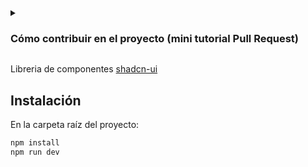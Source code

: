 

<details>
  <summary><h3>Cómo contribuir en el proyecto (mini tutorial Pull Request)</h3></summary>
  
  ### Requisitos
  Tener instalado [Git](https://git-scm.com/), [GitHub Desktop](https://desktop.github.com/download/) y [VSCode](https://code.visualstudio.com/) (xd)
  <br><br><hr>
  *Clonar repositorio en GitHub Desktop*
  <br><br>
  ![image](https://github.com/user-attachments/assets/98f4655a-d577-4407-af45-656c0245d194)
  ![image](https://github.com/user-attachments/assets/48848c1a-b6c8-48a9-8627-85fdca834bae)<br><hr>
  *Crear una "branch" del repositorio*<br>
  Esta será una version personal del proyecto para agregar o editar archivos sin modificar el respositorio original (main)
  <br><br>
  ![image](https://github.com/user-attachments/assets/f609f6e8-2f8a-4e71-844c-b09ded34703a)<br><br>
  Lo ideal sería ponerle un nombre correspondiente al cambio que se va a hacer pero da igual
  <br><br>
  ![image](https://github.com/user-attachments/assets/85d0f67f-b050-4fb5-85b5-d92620af9157)
  <br><br><hr>
  *Abrir proyecto en VSCode*
  <br><br>
  ![image](https://github.com/user-attachments/assets/4df2e80b-296d-4321-bb73-d6b5fe768d55)<br><br>
  A partir de aqui hacer todos los cambios que quieras<br>
  Por ejemplo, creé un componente Index para la pagina<br><br>
  ![image](https://github.com/user-attachments/assets/17dec374-83c8-4e25-aa5e-31f7d4eb8f28)
  <br><br><hr>
  Guardar los cambios e ir a este icono (Source Control), este aparece al tener Git instalado
  <br><br>
  ![image](https://github.com/user-attachments/assets/78346b23-d29c-4a7f-ab9b-25df6f7f771d)<br><br>
  Presionar el boton + para ir agregando los cambios
  <br><br>
  ![image](https://github.com/user-attachments/assets/ab18a51e-6c21-4081-b162-b753bc46826d)<br><br>
  Se pueden agregar varios archivos al grupo de cambios, pero es recomendable hacerlo uno a uno (cada commit)<br>
  Agregar mensaje acorde al cambio que se hizo y presionar "Commit"
  <br><br>
  ![image](https://github.com/user-attachments/assets/304a8bd1-e6ad-4efd-86b4-9580f8d126f5)
  <br><br><hr>
  Una vez hecho esto, volver al Github Desktop y publicar la branch<br><br>
  ![image](https://github.com/user-attachments/assets/67255e9d-471d-4748-8caf-6f4304a94281)<br>

  Al ir a la pagina del repositorio, aparecera esta ventana<br>
  Presionar el boton Compare & pull request<br><br>
  ![image](https://github.com/user-attachments/assets/31f80393-bc91-42a2-a49f-dad029c94d89)<br><br>
  Aqui aparecerá toda la información sobre los cambios, verificar y Create pull request
  <br><br>
  ![image](https://github.com/user-attachments/assets/b32c2c25-4693-479f-b5db-b6dd5100e285)

  <br><br>
  <hr>
</details>

Libreria de componentes [shadcn-ui](https://ui.shadcn.com/)

## Instalación
En la carpeta raíz del proyecto:
```bash
npm install
npm run dev
```
